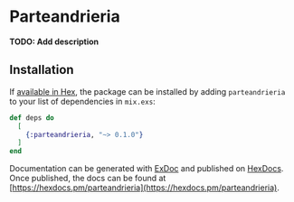 # Parteandrieria

**TODO: Add description**

## Installation

If [available in Hex](https://hex.pm/docs/publish), the package can be installed
by adding `parteandrieria` to your list of dependencies in `mix.exs`:

```elixir
def deps do
  [
    {:parteandrieria, "~> 0.1.0"}
  ]
end
```

Documentation can be generated with [ExDoc](https://github.com/elixir-lang/ex_doc)
and published on [HexDocs](https://hexdocs.pm). Once published, the docs can
be found at [https://hexdocs.pm/parteandrieria](https://hexdocs.pm/parteandrieria).

